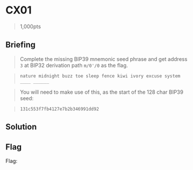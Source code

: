 # CX01
> 1,000pts

## Briefing
> Complete the missing BIP39 mnemonic seed phrase and get address `3` at BIP32 derivation path `m/0'/0` as the flag.

> `nature midnight buzz toe sleep fence kiwi ivory excuse system ____ ______`

> You will need to make use of this, as the start of the 128 char BIP39 seed:

> `131c553f7fb4127e7b2b346991dd92`

## Solution

## Flag
Flag: ` `
